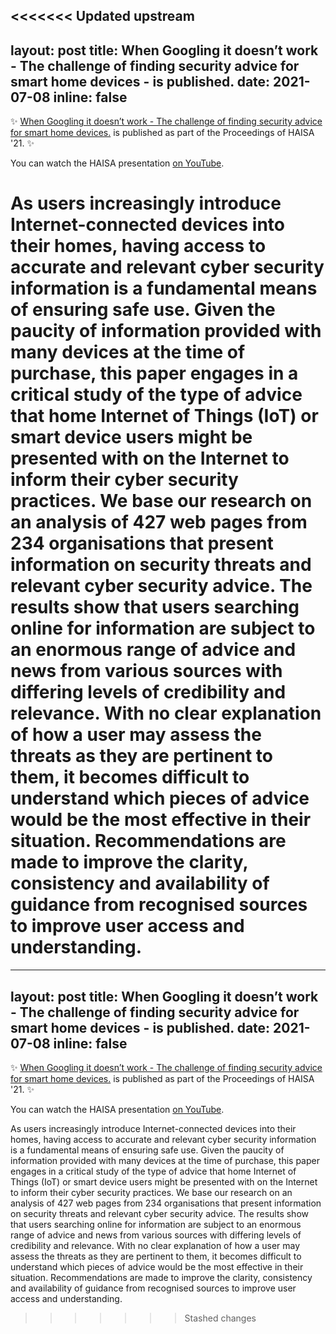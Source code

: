 <<<<<<< Updated upstream
---
layout: post
title: When Googling it doesn’t work - The challenge of finding security advice for smart home devices - is published.
date: 2021-07-08
inline: false
---

:sparkles: [When Googling it doesn’t work - The challenge of finding security advice for smart home devices.](https://kar.kent.ac.uk/88357/) is published as part of the Proceedings of HAISA '21. :sparkles:

You can watch the HAISA presentation [on YouTube](https://www.youtube.com/watch?v=RbRi3jxs464).

As users increasingly introduce Internet-connected devices into their homes, having access to accurate and relevant cyber security information is a fundamental means of ensuring safe use. Given the paucity of information provided with many devices at the time of purchase, this paper engages in a critical study of the type of advice that home Internet of Things (IoT) or smart device users might be presented with on the Internet to inform their cyber security practices. We base our research on an analysis of 427 web pages from 234 organisations that present information on security threats and relevant cyber security advice. The results show that users searching online for information are subject to an enormous range of advice and news from various sources with differing levels of credibility and relevance. With no clear explanation of how a user may assess the threats as they are pertinent to them, it becomes difficult to understand which pieces of advice would be the most effective in their situation. Recommendations are made to improve the clarity, consistency and availability of guidance from recognised sources to improve user access and understanding.
=======
---
layout: post
title: When Googling it doesn’t work - The challenge of finding security advice for smart home devices - is published.
date: 2021-07-08
inline: false
---

:sparkles: [When Googling it doesn’t work - The challenge of finding security advice for smart home devices.](https://kar.kent.ac.uk/88357/) is published as part of the Proceedings of HAISA '21. :sparkles:

You can watch the HAISA presentation [on YouTube](https://www.youtube.com/watch?v=RbRi3jxs464).

As users increasingly introduce Internet-connected devices into their homes, having access to accurate and relevant cyber security information is a fundamental means of ensuring safe use. Given the paucity of information provided with many devices at the time of purchase, this paper engages in a critical study of the type of advice that home Internet of Things (IoT) or smart device users might be presented with on the Internet to inform their cyber security practices. We base our research on an analysis of 427 web pages from 234 organisations that present information on security threats and relevant cyber security advice. The results show that users searching online for information are subject to an enormous range of advice and news from various sources with differing levels of credibility and relevance. With no clear explanation of how a user may assess the threats as they are pertinent to them, it becomes difficult to understand which pieces of advice would be the most effective in their situation. Recommendations are made to improve the clarity, consistency and availability of guidance from recognised sources to improve user access and understanding.
>>>>>>> Stashed changes
